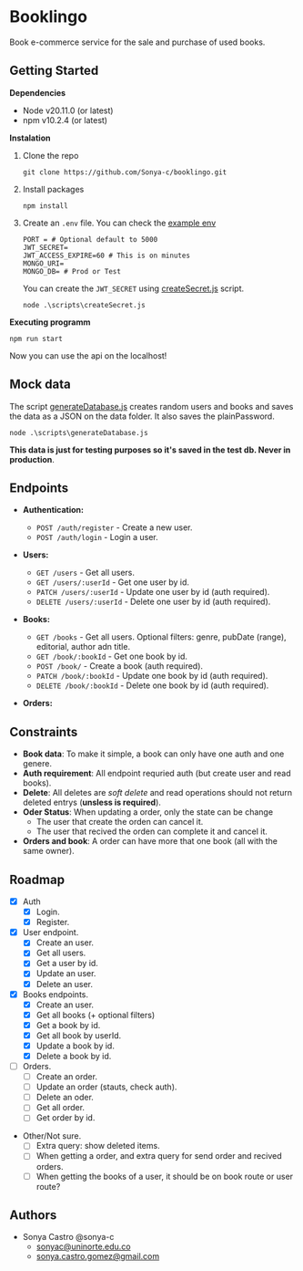 # Booklingo

Book e-commerce service for the sale and purchase of used books.

## Getting Started

**Dependencies**

- Node v20.11.0 (or latest)
- npm v10.2.4 (or latest)

**Instalation**

1. Clone the repo 

    ```
    git clone https://github.com/Sonya-c/booklingo.git
    ```

2. Install packages 
    ```
    npm install
    ```

3. Create an `.env` file. You can check the [example env](.env.example)
    ```
    PORT = # Optional default to 5000
    JWT_SECRET=
    JWT_ACCESS_EXPIRE=60 # This is on minutes
    MONGO_URI= 
    MONGO_DB= # Prod or Test
    ```

    You can create the `JWT_SECRET` using [createSecret.js](./scripts/createSecret.js) script.

    ```
    node .\scripts\createSecret.js
    ```

**Executing programm**

```
npm run start
```

Now you can use the api on the localhost!

## Mock data

The script [generateDatabase.js](./scripts/generateDatabase.js) creates random users and books and saves the data as a JSON on the data folder.
It also saves the plainPassword.

```
node .\scripts\generateDatabase.js
```

**This data is just for testing purposes so it's saved in the test db. Never in production**.
 
## Endpoints 

- **Authentication:**
    - `POST /auth/register` - Create a new user.
    - `POST /auth/login` - Login a user.
    
- **Users:**
    - `GET /users` - Get all users.
    - `GET /users/:userId` - Get one user by id.
    - `PATCH /users/:userId` - Update one user by id (auth required).
    - `DELETE /users/:userId` - Delete one user by id (auth required).

- **Books:**
    - `GET /books` - Get all users. Optional filters: genre, pubDate (range), editorial, author adn title.
    - `GET /book/:bookId` - Get one book by id.
    - `POST /book/` - Create a book (auth required).
    - `PATCH /book/:bookId` - Update one book by id (auth required).
    - `DELETE /book/:bookId` - Delete one book by id (auth required).

- **Orders:**

## Constraints

- **Book data**: To make it simple, a book can only have one auth and one genere.
- **Auth requirement**: All endpoint requried auth (but create user and read books).
- **Delete**: All deletes are *soft delete* and read operations should not return deleted entrys (**unsless is required**).
- **Oder Status**: When updating a order, only the state can be change
    - The user that create the orden can cancel it.
    - The user that recived the orden can complete it and cancel it.
- **Orders and book**: A order can have more that one book (all with the same owner).

## Roadmap

- [x] Auth 
    - [x] Login.
    - [x] Register.

- [x] User endpoint.
    - [x] Create an user.
    - [x] Get all users.
    - [x] Get a user by id.
    - [x] Update an user.
    - [x] Delete an user.

- [x] Books endpoints.
    - [x] Create an user.
    - [x] Get all books (+ optional filters) 
    - [x] Get a book by id.
    - [x] Get all book by userId.
    - [x] Update a book by id.
    - [x] Delete a book by id.

- [ ] Orders.
    - [ ] Create an order.
    - [ ] Update an order (stauts, check auth).
    - [ ] Delete an oder.
    - [ ] Get all order.
    - [ ] Get order by id.

- Other/Not sure.
    - [ ] Extra query: show deleted items.
    - [ ] When getting a order, and extra query for send order and recived orders.
    - [ ] When getting the books of a user, it should be on book route or user route?

## Authors

- Sonya Castro @sonya-c
    - sonyac@uninorte.edu.co
    - sonya.castro.gomez@gmail.com

<!-- ## Acknowledgments

Inspiration:

- [RESTful API Node Server Boilerplate](https://github.com/hagopj13/node-express-boilerplate/tree/master) -->